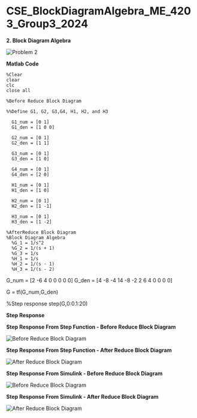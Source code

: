 # CSE_BlockDiagramAlgebra_ME_4203_Group3_2024

**2. Block Diagram Algebra**

![Problem 2](https://github.com/Lenyilagan/CSE_BlockDiagramAlgebra_ME_4203_Group3_2024/assets/161393545/2e3feb06-e02a-4869-a55f-fc21e651fec6)

**Matlab Code**


    %Clear
    clear
    clc
    close all

    %Before Reduce Block Diagram
  
    %%Define G1, G2, G3,G4, H1, H2, and H3

      G1_num = [0 1]
      G1_den = [1 0 0]

      G2_num = [0 1]
      G2_den = [1 1]
  
      G3_num = [0 1]
      G3_den = [1 0]
    
      G4_num = [0 1]
      G4_den = [2 0]

      H1_num = [0 1]
      H1_den = [1 0]

      H2_num = [0 1]
      H2_den = [1 -1]

      H3_num = [0 1]
      H3_den = [1 -2]

    %AfterReduce Block Diagram
    %Block Diagram Algebra
      %G_1 = 1/s^2
      %G_2 = 1/(s + 1)
      %G_3 = 1/s
      %H_1 = 1/s
      %H_2 = 1/(s - 1)
      %H_3 = 1/(s - 2)

  G_num = [2 -6 4 0 0 0 0 0]
  G_den = [4 -8 -4 14 -8 -2 2 6 4 0 0 0 0]
  
  G = tf(G_num,G_den)
  
  %Step response
  step(G,0:0.1:20)


**Step Response**

**Step Response From Step Function - Before Reduce Block Diagram**

![Before Reduce Block Diagram](https://github.com/Lenyilagan/CSE_BlockDiagramAlgebra_ME_4203_Group3_2024/assets/161393545/a460449a-5ba3-44f8-b864-d3b81dad4994)


**Step Response From Step Function - After Reduce Block Diagram**

![After Reduce Block Diagram](https://github.com/Lenyilagan/CSE_BlockDiagramAlgebra_ME_4203_Group3_2024/assets/161393545/aff13e3d-5874-4467-8341-ea3f3b1c7ee2)


**Step Response From Simulink - Before Reduce Block Diagram**

![Before Reduce Block Diagram](https://github.com/Lenyilagan/CSE_BlockDiagramAlgebra_ME_4203_Group3_2024/assets/161393545/7eb6f828-8934-41f6-acf3-1e56004e6ea0)


**Step Response From Simulink - After Reduce Block Diagram**

![After Reduce Block Diagram](https://github.com/Lenyilagan/CSE_BlockDiagramAlgebra_ME_4203_Group3_2024/assets/161393545/31d7cc36-5875-4c22-b087-bb87dac4c81a)








